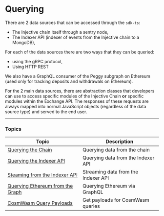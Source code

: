 # Querying

There are 2 data sources that can be accessed through the `sdk-ts`:

* The Injective chain itself through a sentry node,
* The Indexer API (indexer of events from the Injective chain to a MongoDB),

For each of the data sources there are two ways that they can be queried:

* using the gRPC protocol,
* Using HTTP REST

We also have a GraphQL consumer of the Peggy subgraph on Ethereum (used only for tracking deposits and withdrawals on Ethereum).

For the 2 main data sources, there are abstraction classes that developers can use to access specific modules of the Injective Chain **or** specific modules within the Exchange API. The responses of these requests are always mapped into normal JavaScript objects (regardless of the data source type) and served to the end user.

***

### Topics

| Topic                                                    | Description                         |
| -------------------------------------------------------- | ----------------------------------- |
| [Querying the Chain](querying-chain/)                    | Querying data from the chain        |
| [Querying the Indexer API](querying-api/)                | Querying data from the Indexer API  |
| [Steaming from the Indexer API](broken-reference)        | Streaming data from the Indexer API |
| [Querying Ethereum from the Graph](querying-ethereum.md) | Querying Ethereum via GraphQL       |
| [CosmWasm Query Payloads](broken-reference)              | Get payloads for CosmWasm queries   |
